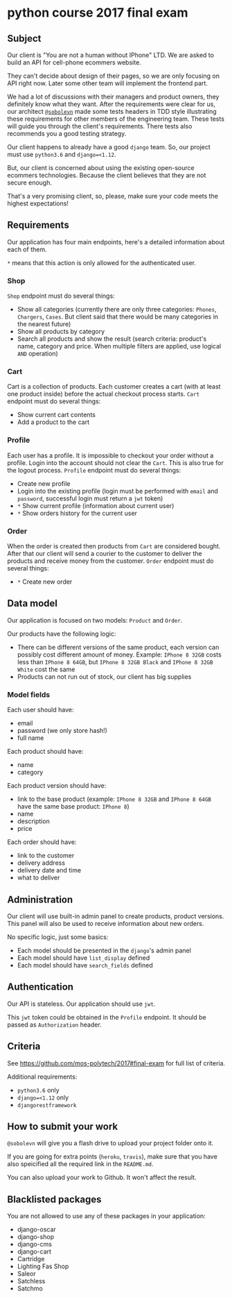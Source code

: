 # python course 2017 final exam


## Subject

Our client is "You are not a human without IPhone" LTD.
We are asked to build an API for cell-phone ecommers website.

They can't decide about design of their pages, so we are only focusing on API right now. Later some other team will implement the frontend part.

We had a lot of discussions with their managers and product owners, they definitely know what they want.
After the requirements were clear for us, our architect [`@sobolevn`](https://github.com/sobolevn) made some tests headers in TDD style illustrating these requirements for other members of the engineering team.
These tests will guide you through the client's requirements.
There tests also recommends you a good testing strategy.

Our client happens to already have a good `django` team.
So, our project must use `python3.6` and `django=<1.12`.

But, our client is concerned about using the existing open-source ecommers technologies.
Because the client believes that they are not secure enough.

That's a very promising client, so, please, make sure your code meets the highest expectations!


## Requirements

Our application has four main endpoints, here's a detailed information about each of them.

`*` means that this action is only allowed for the authenticated user.

### Shop

`Shop` endpoint must do several things:

- Show all categories (currently there are only three categories: `Phones`, `Chargers`, `Cases`. But client said that there would be many categories in the nearest future)
- Show all products by category
- Search all products and show the result (search criteria: product's name, category and price. When multiple filters are applied, use logical `AND` operation)

### Cart

Cart is a collection of products.
Each customer creates a cart (with at least one product inside) before the actual checkout process starts.
`Cart` endpoint must do several things:

- Show current cart contents
- Add a product to the cart

### Profile

Each user has a profile.
It is impossible to checkout your order without a profile.
Login into the account should not clear the `Cart`.
This is also true for the logout process.
`Profile` endpoint must do several things:

- Create new profile
- Login into the existing profile (login must be performed with `email` and `password`, successful login must return a `jwt` token)
- `*` Show current profile (information about current user)
- `*` Show orders history for the current user

### Order

When the order is created then products from `Cart` are considered bought.
After that our client will send a courier to the customer to deliver the products and receive money from the customer.
`Order` endpoint must do several things:

- `*` Create new order


## Data model

Our application is focused on two models: `Product` and `Order`.

Our products have the following logic:

- There can be different versions of the same product, each version can possibly cost different amount of money. Example: `IPhone 8 32GB` costs less than `IPhone 8 64GB`, but `IPhone 8 32GB Black` and `IPhone 8 32GB White` cost the same
- Products can not run out of stock, our client has big supplies

### Model fields

Each user should have:

- email
- password (we only store hash!)
- full name

Each product should have:

- name
- category

Each product version should have:

- link to the base product (example: `IPhone 8 32GB` and `IPhone 8 64GB` have the same base product: `IPhone 8`)
- name
- description
- price

Each order should have:

- link to the customer
- delivery address
- delivery date and time
- what to deliver


## Administration

Our client will use built-in admin panel to create products, product versions.
This panel will also be used to receive information about new orders.

No specific logic, just some basics:

- Each model should be presented in the `django`'s admin panel
- Each model should have `list_display` defined
- Each model should have `search_fields` defined


## Authentication

Our API is stateless.
Our application should use `jwt`.

This `jwt` token could be obtained in the `Profile` endpoint.
It should be passed as `Authorization` header.


## Criteria

See https://github.com/mos-polytech/2017#final-exam for full list of criteria.

Additional requirements:

- `python3.6` only
- `django=<1.12` only
- `djangorestframework`


## How to submit your work

`@sobolevn` will give you a flash drive to upload your project folder onto it.

If you are going for extra points (`heroku`, `travis`), make sure that you have also speicified all the required link in the `README.md`.

You can also upload your work to Github. 
It won't affect the result. 


## Blacklisted packages

You are not allowed to use any of these packages in your application:

- django-oscar
- django-shop
- django-cms
- django-cart
- Cartridge
- Lighting Fas Shop
- Saleor
- Satchless
- Satchmo
